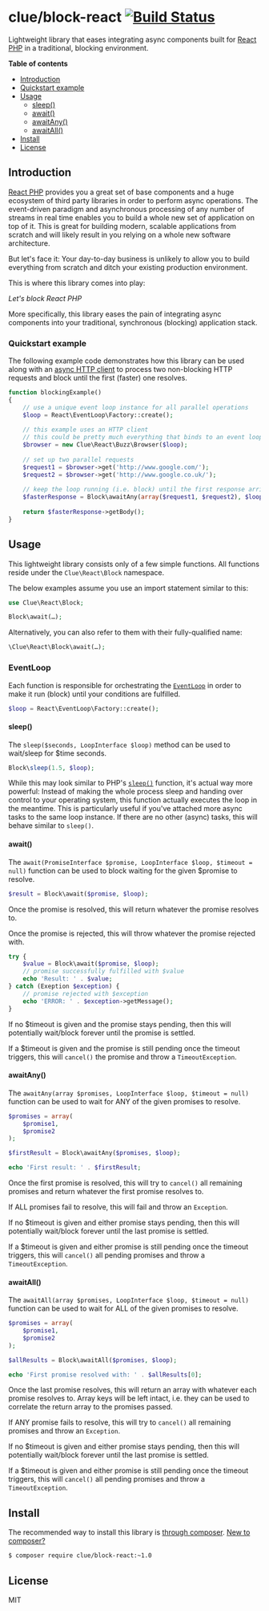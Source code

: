 # clue/block-react [![Build Status](https://travis-ci.org/clue/php-block-react.svg?branch=master)](https://travis-ci.org/clue/php-block-react)

Lightweight library that eases integrating async components built for
[React PHP](http://reactphp.org/) in a traditional, blocking environment.

**Table of contents**

* [Introduction](#introduction)
* [Quickstart example](#quickstart-example)
* [Usage](#usage)
  * [sleep()](#sleep)
  * [await()](#await)
  * [awaitAny()](#awaitany)
  * [awaitAll()](#awaitall)
* [Install](#install)
* [License](#license)

## Introduction

[React PHP](http://reactphp.org/) provides you a great set of base components and
a huge ecosystem of third party libraries in order to perform async operations.
The event-driven paradigm and asynchronous processing of any number of streams
in real time enables you to build a whole new set of application on top of it.
This is great for building modern, scalable applications from scratch and will
likely result in you relying on a whole new software architecture.

But let's face it: Your day-to-day business is unlikely to allow you to build
everything from scratch and ditch your existing production environment.

This is where this library comes into play:

*Let's block React PHP*

More specifically, this library eases the pain of integrating async components
into your traditional, synchronous (blocking) application stack.

### Quickstart example

The following example code demonstrates how this library can be used along with
an [async HTTP client](https://github.com/clue/php-buzz-react) to process two
non-blocking HTTP requests and block until the first (faster) one resolves.

```php
function blockingExample()
{
    // use a unique event loop instance for all parallel operations
    $loop = React\EventLoop\Factory::create();
    
    // this example uses an HTTP client
    // this could be pretty much everything that binds to an event loop
    $browser = new Clue\React\Buzz\Browser($loop);
    
    // set up two parallel requests
    $request1 = $browser->get('http://www.google.com/');
    $request2 = $browser->get('http://www.google.co.uk/');
    
    // keep the loop running (i.e. block) until the first response arrives
    $fasterResponse = Block\awaitAny(array($request1, $request2), $loop);
    
    return $fasterResponse->getBody();
}
```

## Usage

This lightweight library consists only of a few simple functions.
All functions reside under the `Clue\React\Block` namespace.

The below examples assume you use an import statement similar to this:

```php
use Clue\React\Block;

Block\await(…);
```

Alternatively, you can also refer to them with their fully-qualified name:

```php
\Clue\React\Block\await(…);
``` 

### EventLoop

Each function is responsible for orchestrating the
[`EventLoop`](https://github.com/reactphp/event-loop#usage)
in order to make it run (block) until your conditions are fulfilled.

```php
$loop = React\EventLoop\Factory::create();
```

#### sleep()

The `sleep($seconds, LoopInterface $loop)` method can be used to wait/sleep for $time seconds.

```php
Block\sleep(1.5, $loop);
```

While this may look similar to PHP's [`sleep()`](http://php.net/sleep) function,
it's actual way more powerful:
Instead of making the whole process sleep and handing over control to your operating system,
this function actually executes the loop in the meantime.
This is particularly useful if you've attached more async tasks to the same loop instance.
If there are no other (async) tasks, this will behave similar to `sleep()`.

#### await()

The `await(PromiseInterface $promise, LoopInterface $loop, $timeout = null)`
function can be used to block waiting for the given $promise to resolve.

```php
$result = Block\await($promise, $loop);
```

Once the promise is resolved, this will return whatever the promise resolves to.

Once the promise is rejected, this will throw whatever the promise rejected with.

```php
try {
    $value = Block\await($promise, $loop);
    // promise successfully fulfilled with $value
    echo 'Result: ' . $value;
} catch (Exeption $exception) {
    // promise rejected with $exception
    echo 'ERROR: ' . $exception->getMessage();
}
```

If no $timeout is given and the promise stays pending, then this will
potentially wait/block forever until the promise is settled.

If a $timeout is given and the promise is still pending once the timeout
triggers, this will `cancel()` the promise and throw a `TimeoutException`.

#### awaitAny()

The `awaitAny(array $promises, LoopInterface $loop, $timeout = null)`
function can be used to wait for ANY of the given promises to resolve.

```php
$promises = array(
    $promise1,
    $promise2
);

$firstResult = Block\awaitAny($promises, $loop);

echo 'First result: ' . $firstResult;
```

Once the first promise is resolved, this will try to `cancel()` all
remaining promises and return whatever the first promise resolves to.

If ALL promises fail to resolve, this will fail and throw an `Exception`.

If no $timeout is given and either promise stays pending, then this will
potentially wait/block forever until the last promise is settled.

If a $timeout is given and either promise is still pending once the timeout
triggers, this will `cancel()` all pending promises and throw a `TimeoutException`.

#### awaitAll()

The `awaitAll(array $promises, LoopInterface $loop, $timeout = null)`
function can be used to wait for ALL of the given promises to resolve.

```php
$promises = array(
    $promise1,
    $promise2
);

$allResults = Block\awaitAll($promises, $loop);

echo 'First promise resolved with: ' . $allResults[0];
```

Once the last promise resolves, this will return an array with whatever
each promise resolves to. Array keys will be left intact, i.e. they can
be used to correlate the return array to the promises passed.

If ANY promise fails to resolve, this will try to `cancel()` all
remaining promises and throw an `Exception`.

If no $timeout is given and either promise stays pending, then this will
potentially wait/block forever until the last promise is settled.

If a $timeout is given and either promise is still pending once the timeout
triggers, this will `cancel()` all pending promises and throw a `TimeoutException`.

## Install

The recommended way to install this library is [through composer](http://getcomposer.org).
[New to composer?](http://getcomposer.org/doc/00-intro.md)

```bash
$ composer require clue/block-react:~1.0
```

## License

MIT
